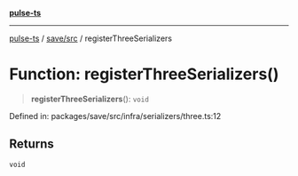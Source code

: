 [**pulse-ts**](../../../README.md)

***

[pulse-ts](../../../README.md) / [save/src](../README.md) / registerThreeSerializers

# Function: registerThreeSerializers()

> **registerThreeSerializers**(): `void`

Defined in: packages/save/src/infra/serializers/three.ts:12

## Returns

`void`
